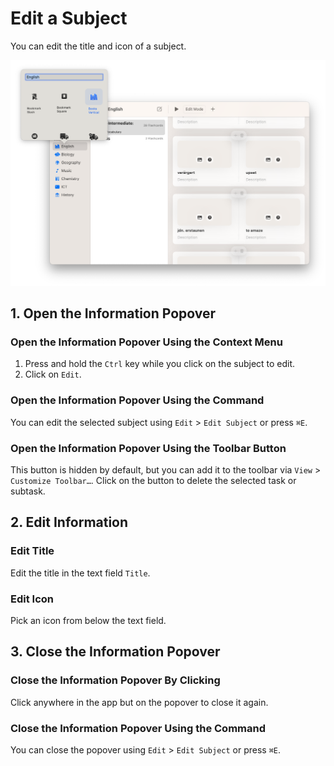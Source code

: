 # Edit a Subject

You can edit the title and icon of a subject.

![Subject Information Popover][image-1]

## 1. Open the Information Popover

### Open the Information Popover Using the Context Menu

1. Press and hold the `Ctrl` key while you click on the subject to edit.
2. Click on `Edit`.

### Open the Information Popover Using the Command

You can edit the selected subject using `Edit` > `Edit Subject` or press `⌘E`.

### Open the Information Popover Using the Toolbar Button

This button is hidden by default, but you can add it to the toolbar via `View` > `Customize Toolbar…`. Click on the button to delete the selected task or subtask.

## 2. Edit Information

### Edit Title

Edit the title in the text field `Title`.

### Edit Icon

Pick an icon from below the text field.

## 3. Close the Information Popover

### Close the Information Popover By Clicking

Click anywhere in the app but on the popover to close it again.

### Close the Information Popover Using the Command

You can close the popover using `Edit` > `Edit Subject` or press `⌘E`.

[image-1]:	../../Icons/EditSubject.png
